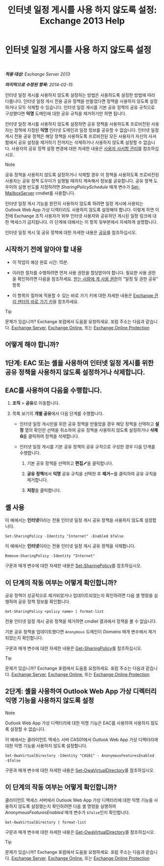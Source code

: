 ﻿---
title: '인터넷 일정 게시를 사용 하지 않도록 설정: Exchange 2013 Help'
TOCTitle: 인터넷 일정 게시를 사용 하지 않도록 설정
ms:assetid: f26dbf04-9dae-460f-a987-2ad3dfbc7b7e
ms:mtpsurl: https://technet.microsoft.com/ko-kr/library/JJ853047(v=EXCHG.150)
ms:contentKeyID: 50556110
ms.date: 05/22/2018
mtps_version: v=EXCHG.150
ms.translationtype: MT
---

# 인터넷 일정 게시를 사용 하지 않도록 설정

 

_**적용 대상:** Exchange Server 2013_

_**마지막으로 수정된 항목:** 2014-02-15_

인터넷 일정 게시를 사용하지 않도록 설정하는 방법은 사용하도록 설정한 방법에 따라 다릅니다. 인터넷 일정 게시 전용 공유 정책을 만들었다면 정책을 사용하지 않도록 설정하거나 모두 삭제할 수 있습니다. 인터넷 일정 게시를 기본 공유 정책의 공유 규칙으로 구성했다면 **익명** 도메인에 대한 공유 규칙을 제거하기만 하면 됩니다.

인터넷 일정 게시를 사용하지 않도록 설정하면 공유 정책을 사용하도록 프로비전된 사용자는 정책에 지정된 **익명** 인터넷 도메인과 일정 정보를 공유할 수 없습니다. 인터넷 일정 게시 전용 공유 정책은 해당 정책을 사용하도록 프로비전된 모든 사용자가 자신의 사서함에서 공유 설정을 제거하기 전까지는 삭제하거나 사용하지 않도록 설정할 수 없습니다. 사용자의 공유 정책 설정 변경에 대한 자세한 내용은 [사용자 사서함 관리](https://docs.microsoft.com/ko-kr/exchange/recipients-in-exchange-online/manage-user-mailboxes/manage-user-mailboxes)를 참조하십시오.


> [!NOTE]
> 공유 정책을 사용하지 않도록 설정하거나 삭제할 경우 이 정책을 사용하도록 프로비전된 사용자는 공유 정책 도우미가 실행될 때까지 계속해서 정보를 공유합니다. 공유 정책 도우미의 실행 빈도를 지정하려면 <EM>SharingPolicySchedule</EM> 매개 변수가 <A href="https://technet.microsoft.com/ko-kr/library/aa998651(v=exchg.150)">Set-MailboxServer</A> cmdlet를 사용합니다.



인터넷 일정 게시 기능을 완전히 사용하지 않도록 하려면 일정 게시에 사용되는 Outlook Web App 가상 디렉터리도 사용하지 않도록 설정해야 합니다. 이렇게 하면 이전에 Exchange 조직 사용자가 외부 인터넷 사용자와 공유하던 게시된 일정 링크에 대한 액세스가 금지됩니다. 이 단계에 대해서는 이 항목 뒷부분에서 자세하게 설명합니다.

인터넷 일정 게시 및 공유 정책에 대한 자세한 내용은 [공유](sharing-exchange-2013-help.md)를 참조하십시오.

## 시작하기 전에 알아야 할 내용

  - 이 작업의 예상 완료 시간: 15분.

  - 이러한 절차를 수행하려면 먼저 사용 권한을 할당받아야 합니다. 필요한 사용 권한을 확인하려면 다음을 참조하세요. [받는 사람에 게 사용 권한](recipients-permissions-exchange-2013-help.md)의 "일정 및 권한 공유" 항목

  - 이 항목의 절차에 적용할 수 있는 바로 가기 키에 대한 자세한 내용은 [Exchange 관리 센터의 바로 가기 키](keyboard-shortcuts-in-the-exchange-admin-center-exchange-online-protection-help.md)을 참조하세요.


> [!TIP]
> 문제가 있습니까? Exchange 포럼에서 도움을 요청하세요. 포럼 주소는 다음과 같습니다. <A href="https://go.microsoft.com/fwlink/p/?linkid=60612">Exchange Server</A>, <A href="https://go.microsoft.com/fwlink/p/?linkid=267542">Exchange Online</A>, 또는 <A href="https://go.microsoft.com/fwlink/p/?linkid=285351">Exchange Online Protection</A>



## 어떻게 해야 합니까?

## 1단계: EAC 또는 셸을 사용하여 인터넷 일정 게시를 위한 공유 정책을 사용하지 않도록 설정하거나 삭제합니다.

## EAC를 사용하여 다음을 수행합니다.

1.  **조직** \> **공유**로 이동합니다.

2.  목록 보기의 **개별 공유**에서 다음 단계를 수행합니다.
    
      - 인터넷 일정 게시만을 위한 공유 정책을 만들었을 경우 해당 정책을 선택하고 **설정** 열의 확인란 선택을 취소하여 공유 정책을 사용하지 않도록 설정하거나 **삭제**![삭제 아이콘](images/Dd979797.14f639f6-61e8-4418-bbfb-0db14de9d2f5(EXCHG.150).gif "삭제 아이콘")를 클릭하여 정책을 삭제합니다.
    
      - 인터넷 일정 게시를 기본 공유 정책의 공유 규칙으로 구성한 경우 다음 단계를 수행합니다.
        
        1.  기본 공유 정책을 선택하고 **편집**![편집 아이콘](images/JJ218640.6f53ccb2-1f13-4c02-bea0-30690e6ea71d(EXCHG.150).gif "편집 아이콘")을 클릭합니다.
        
        2.  **공유 정책**에서 **익명** 공유 규칙을 선택한 후 **제거**![아이콘 제거](images/Dd362328.479b6ced-8d64-4277-a725-f17fea202b28(EXCHG.150).gif "아이콘 제거")를 클릭하여 공유 규칙을 제거합니다.
        
        3.  **저장**을 클릭합니다.

## 셸 사용

이 예에서는 **인터넷**이라는 전용 인터넷 일정 게시 공유 정책을 사용하지 않도록 설정합니다.

    Set-SharingPolicy -Identity "Internet" -Enabled $false

이 예에서는 **인터넷**이라는 전용 인터넷 일정 게시 공유 정책을 삭제합니다.

    Remove-SharingPolicy -Identity "Internet"

구문과 매개 변수에 대한 자세한 내용은 [Set-SharingPolicy](https://technet.microsoft.com/ko-kr/library/dd297931\(v=exchg.150\))를 참조하십시오.

## 이 단계의 작동 여부는 어떻게 확인합니까?

공유 정책이 성공적으로 제거되었거나 업데이트되었는지 확인하려면 다음 셸 명령을 실행하여 공유 정책 정보를 확인합니다.

    Get-SharingPolicy <policy name> | format-list

전용 인터넷 일정 게시 공유 정책을 제거하면 cmdlet 결과에서 정책을 볼 수 없습니다.

기본 공유 정책을 업데이트했다면 `Anonymous` 도메인이 *Domains* 매개 변수에서 제거되었는지 확인합니다.

구문과 매개 변수에 대한 자세한 내용은 [Get-SharingPolicy](https://technet.microsoft.com/ko-kr/library/dd335081\(v=exchg.150\))를 참조하십시오.


> [!TIP]
> 문제가 있습니까? Exchange 포럼에서 도움을 요청하세요. 포럼 주소는 다음과 같습니다. <A href="https://go.microsoft.com/fwlink/p/?linkid=60612">Exchange Server</A>, <A href="https://go.microsoft.com/fwlink/p/?linkid=267542">Exchange Online</A>, 또는 <A href="https://go.microsoft.com/fwlink/p/?linkid=285351">Exchange Online Protection</A>



## 2단계: 셸을 사용하여 Outlook Web App 가상 디렉터리 익명 기능을 사용하지 않도록 설정


> [!NOTE]
> Outlook Web App 가상 디렉터리에 대한 익명 기능은 EAC를 사용하여 사용하지 않도록 설정할 수 없습니다.



이 예에서는 클라이언트 액세스 서버 CAS01에서 Outlook Web App 가상 디렉터리에 대한 익명 기능을 사용하지 않도록 설정합니다.

    Set-OwaVirtualDirectory -Identity "CAS01" - AnonymousFeaturesEnabled -$false

구문과 매개 변수에 대한 자세한 내용은 [Set-OwaVirtualDirectory](https://technet.microsoft.com/ko-kr/library/bb123515\(v=exchg.150\))를 참조하십시오.

## 이 단계의 작동 여부는 어떻게 확인합니까?

클라이언트 액세스 서버에서 Outlook Web App 가상 디렉터리에 대한 익명 기능을 사용하지 않도록 설정했는지 확인하려면 다음 셸 명령을 실행하여 *AnonymousFeaturesEnabled* 매개 변수가 `$false`인지 확인합니다.

    Get-OwaVirtualDirectory | format-list

구문과 매개 변수에 대한 자세한 내용은 [Get-OwaVirtualDirectory](https://technet.microsoft.com/ko-kr/library/aa998588\(v=exchg.150\))를 참조하십시오.


> [!TIP]
> 문제가 있습니까? Exchange 포럼에서 도움을 요청하세요. 포럼 주소는 다음과 같습니다. <A href="https://go.microsoft.com/fwlink/p/?linkid=60612">Exchange Server</A>, <A href="https://go.microsoft.com/fwlink/p/?linkid=267542">Exchange Online</A>, 또는 <A href="https://go.microsoft.com/fwlink/p/?linkid=285351">Exchange Online Protection</A>


